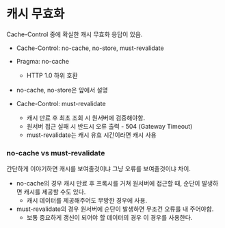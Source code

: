 # 캐시 무효화

Cache-Control 중에 확실한 캐시 무효화 응답이 있음.
* Cache-Control: no-cache, no-store, must-revalidate
* Pragma: no-cache
  * HTTP 1.0 하위 호환

* no-cache, no-store은 앞에서 설명
* Cache-Control: must-revalidate
  * 캐시 만료 후 최초 조회 시 원서버에 검증해야함.
  * 원서버 접근 실패 시 반드시 오류 출력 - 504 (Gateway Timeout)
  * must-revalidate는 캐시 유효 시간이라면 캐시 사용
  
### no-cache vs must-revalidate

간단하게 이야기하면 캐시를 보여줄것이냐 그냥 오류를 보여줄것이냐 차이.

* no-cache의 경우 캐시 만료 후 프록시를 거쳐 원서버에 접근할 때, 순단이 발생하면 캐시를 제공할 수도 있다.
  * 캐시 데이터를 제공해주어도 무방한 경우에 사용.
* must-revalidate의 경우 원서버에 순단이 발생하면 무조건 오류를 내 주어야함.
  * 보통 중요하게 갱신이 되어야 할 데이터의 경우 이 경우를 사용한다.